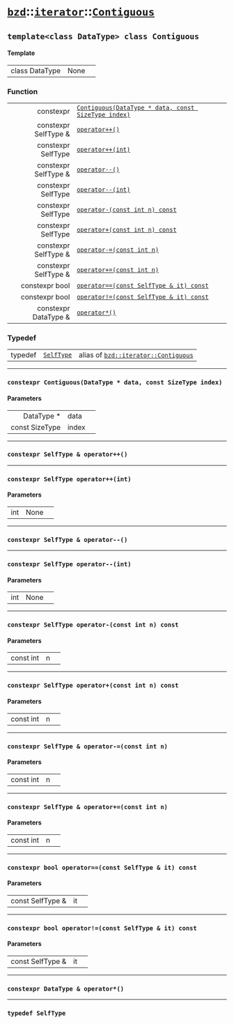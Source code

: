 # [`bzd`](../../../index.md)::[`iterator`](../../index.md)::[`Contiguous`](../index.md)

## `template<class DataType> class Contiguous`

#### Template
||||
|---:|:---|:---|
|class DataType|None||
### Function
||||
|---:|:---|:---|
|constexpr|[`Contiguous(DataType * data, const SizeType index)`](./index.md)||
|constexpr SelfType &|[`operator++()`](./index.md)||
|constexpr SelfType|[`operator++(int)`](./index.md)||
|constexpr SelfType &|[`operator--()`](./index.md)||
|constexpr SelfType|[`operator--(int)`](./index.md)||
|constexpr SelfType|[`operator-(const int n) const`](./index.md)||
|constexpr SelfType|[`operator+(const int n) const`](./index.md)||
|constexpr SelfType &|[`operator-=(const int n)`](./index.md)||
|constexpr SelfType &|[`operator+=(const int n)`](./index.md)||
|constexpr bool|[`operator==(const SelfType & it) const`](./index.md)||
|constexpr bool|[`operator!=(const SelfType & it) const`](./index.md)||
|constexpr DataType &|[`operator*()`](./index.md)||
### Typedef
||||
|---:|:---|:---|
|typedef|[`SelfType`](./index.md)|alias of [`bzd::iterator::Contiguous`](./index.md)|
------
### `constexpr Contiguous(DataType * data, const SizeType index)`

#### Parameters
||||
|---:|:---|:---|
|DataType *|data||
|const SizeType|index||
------
### `constexpr SelfType & operator++()`

------
### `constexpr SelfType operator++(int)`

#### Parameters
||||
|---:|:---|:---|
|int|None||
------
### `constexpr SelfType & operator--()`

------
### `constexpr SelfType operator--(int)`

#### Parameters
||||
|---:|:---|:---|
|int|None||
------
### `constexpr SelfType operator-(const int n) const`

#### Parameters
||||
|---:|:---|:---|
|const int|n||
------
### `constexpr SelfType operator+(const int n) const`

#### Parameters
||||
|---:|:---|:---|
|const int|n||
------
### `constexpr SelfType & operator-=(const int n)`

#### Parameters
||||
|---:|:---|:---|
|const int|n||
------
### `constexpr SelfType & operator+=(const int n)`

#### Parameters
||||
|---:|:---|:---|
|const int|n||
------
### `constexpr bool operator==(const SelfType & it) const`

#### Parameters
||||
|---:|:---|:---|
|const SelfType &|it||
------
### `constexpr bool operator!=(const SelfType & it) const`

#### Parameters
||||
|---:|:---|:---|
|const SelfType &|it||
------
### `constexpr DataType & operator*()`

------
### `typedef SelfType`

